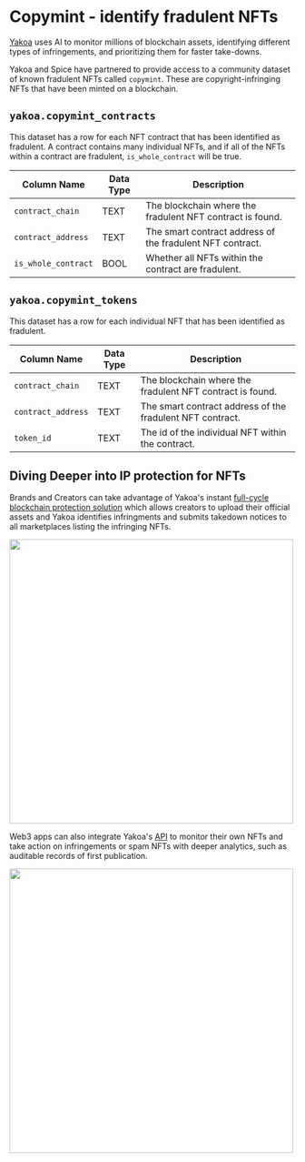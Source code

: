 # Copymint - identify fradulent NFTs

[Yakoa](https://www.yakoa.io/) uses AI to monitor millions of blockchain assets, identifying different types of infringements, and prioritizing them for faster take-downs.

Yakoa and Spice have partnered to provide access to a community dataset of known fradulent NFTs called `copymint`. These are copyright-infringing NFTs that have been minted on a blockchain.

## `yakoa.copymint_contracts`

This dataset has a row for each NFT contract that has been identified as fradulent. A contract contains many individual NFTs, and if all of the NFTs within a contract are fradulent, `is_whole_contract` will be true.

| Column Name         | Data Type | Description                                               |
| ------------------- | --------- | --------------------------------------------------------- |
| `contract_chain`    | TEXT      | The blockchain where the fradulent NFT contract is found. |
| `contract_address`  | TEXT      | The smart contract address of the fradulent NFT contract. |
| `is_whole_contract` | BOOL      | Whether all NFTs within the contract are fradulent.       |

## `yakoa.copymint_tokens`

This dataset has a row for each individual NFT that has been identified as fradulent.

| Column Name        | Data Type | Description                                               |
| ------------------ | --------- | --------------------------------------------------------- |
| `contract_chain`   | TEXT      | The blockchain where the fradulent NFT contract is found. |
| `contract_address` | TEXT      | The smart contract address of the fradulent NFT contract. |
| `token_id`         | TEXT      | The id of the individual NFT within the contract.         |

## Diving Deeper into IP protection for NFTs

Brands and Creators can take advantage of Yakoa's instant [full-cycle blockchain protection solution](https://www.yakoa.io/solutions/brands-and-creators) which allows creators to upload their official assets and Yakoa identifies infringments and submits takedown notices to all marketplaces listing the infringing NFTs.

<a href="https://www.yakoa.io/solutions/brands-and-creators">
  <img src="https://spiceaistatic.blob.core.windows.net/public/yakoa_brand_creators.png" width="500" />
</a>

Web3 apps can also integrate Yakoa's [API](https://www.yakoa.io/solutions/web3-apps) to monitor their own NFTs and take action on infringements or spam NFTs with deeper analytics, such as auditable records of first publication.

<a href="https://www.yakoa.io/solutions/web3-apps">
  <img src="https://spiceaistatic.blob.core.windows.net/public/yakoa_web3_apps.png" width="500" />
</a>
